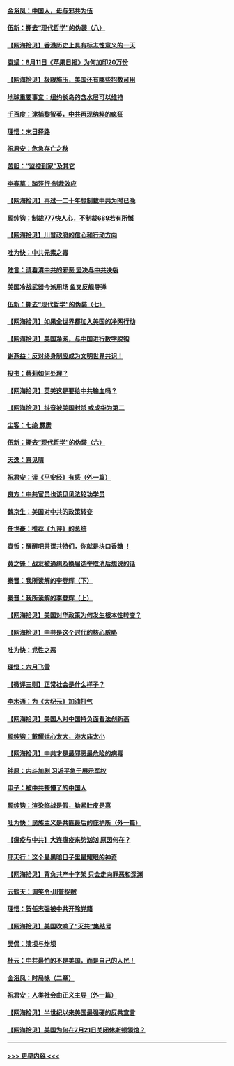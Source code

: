 #### [金浴凤：中国人，毋与邪共为伍](../pages/nsc993/n12324257.md?t=08121251) 
#### [伍新：撕去“现代哲学”的伪装（八）](../pages/nsc993/n12324188.md?t=08121251) 
#### [【网海拾贝】香港历史上具有标志性意义的一天](../pages/nsc993/n12324021.md?t=08121251) 
#### [袁斌：8月11日《苹果日报》为何加印20万份](../pages/nsc993/n12323955.md?t=08121251) 
#### [【网海拾贝】极限施压，美国还有哪些招数可用](../pages/nsc993/n12322512.md?t=08121251) 
#### [地球重要事宜：纽约长岛的含水层可以维持](../pages/nsc993/n12321844.md?t=08121251) 
#### [千百度：逮捕黎智英，中共再现纳粹的疯狂](../pages/nsc993/n12321777.md?t=08121251) 
#### [理悟：末日择路](../pages/nsc993/n12320812.md?t=08121251) 
#### [祝君安：危急存亡之秋](../pages/nsc993/n12320795.md?t=08121251) 
#### [苦胆：“监控到家”及其它](../pages/nsc993/n12320751.md?t=08121251) 
#### [李春草：踏莎行·制裁效应](../pages/nsc993/n12318290.md?t=08121251) 
#### [【网海拾贝】再过一二十年想制裁中共为时已晚](../pages/nsc993/n12318195.md?t=08121251) 
#### [颜纯钩：制裁777快人心，不制裁689若有所憾](../pages/nsc993/n12316912.md?t=08121251) 
#### [【网海拾贝】川普政府的信心和行动方向](../pages/nsc993/n12316673.md?t=08121251) 
#### [吐为快：中共元素之毒](../pages/nsc993/n12316547.md?t=08121251) 
#### [陆言：请看清中共的邪恶 坚决与中共决裂](../pages/nsc993/n12315784.md?t=08121251) 
#### [美国冷战武器今派用场 鱼叉反舰导弹](../pages/nsc993/n12316258.md?t=08121251) 
#### [伍新：撕去“现代哲学”的伪装（七）](../pages/nsc993/n12315846.md?t=08121251) 
#### [【网海拾贝】如果全世界都加入美国的净网行动](../pages/nsc993/n12315588.md?t=08121251) 
#### [【网海拾贝】美国净网，与中国进行数字脱钩](../pages/nsc993/n12312813.md?t=08121251) 
#### [谢燕益：反对终身制应成为文明世界共识！](../pages/nsc993/n12310465.md?t=08121251) 
#### [投书：蔡莉如何处理？](../pages/nsc993/n12310224.md?t=08121251) 
#### [【网海拾贝】英美这是要给中共输血吗？](../pages/nsc993/n12307646.md?t=08121251) 
#### [【网海拾贝】抖音被美国封杀 或成华为第二](../pages/nsc993/n12305277.md?t=08121251) 
#### [尘客：七绝 霹雳](../pages/nsc993/n12304053.md?t=08121251) 
#### [伍新：撕去“现代哲学”的伪装（六）](../pages/nsc993/n12303243.md?t=08121251) 
#### [天逸：喜见晴](../pages/nsc993/n12303226.md?t=08121251) 
#### [祝君安：读《平安经》有感（外一篇）](../pages/nsc993/n12303170.md?t=08121251) 
#### [良方：中共官员也该见见法轮功学员](../pages/nsc993/n12302985.md?t=08121251) 
#### [魏京生：美国对中共的政策转变](../pages/nsc993/n12302929.md?t=08121251) 
#### [任世豪：推荐《九评》的总统](../pages/nsc993/n12302838.md?t=08121251) 
#### [袁哲：醒醒吧共谍共特们，你就是块口香糖 ！](../pages/nsc993/n12302678.md?t=08121251) 
#### [黄之锋：战友被通缉及换届选举取消后想说的话](../pages/nsc993/n12302681.md?t=08121251) 
#### [秦晋：我所读解的李登辉（下）](../pages/nsc993/n12302171.md?t=08121251) 
#### [秦晋：我所读解的李登辉（上）](../pages/nsc993/n12301979.md?t=08121251) 
#### [【网海拾贝】美国对华政策为何发生根本性转变？](../pages/nsc993/n12302091.md?t=08121251) 
#### [【网海拾贝】中共是这个时代的核心威胁](../pages/nsc993/n12300541.md?t=08121251) 
#### [吐为快：党性之恶](../pages/nsc993/n12300263.md?t=08121251) 
#### [理悟：六月飞雪](../pages/nsc993/n12300243.md?t=08121251) 
#### [【微评三则】正常社会是什么样子？](../pages/nsc993/n12300228.md?t=08121251) 
#### [李木通：为《大纪元》加油打气](../pages/nsc993/n12280363.md?t=08121251) 
#### [【网海拾贝】美国人对中国持负面看法创新高](../pages/nsc993/n12298720.md?t=08121251) 
#### [颜纯钩：戴耀廷心太大，港大庙太小](../pages/nsc993/n12297682.md?t=08121251) 
#### [【网海拾贝】中共才是最邪恶最危险的病毒](../pages/nsc993/n12296470.md?t=08121251) 
#### [钟原：内斗加剧 习近平急于展示军权](../pages/nsc993/n12292544.md?t=08121251) 
#### [申子：被中共整懵了的中国人](../pages/nsc993/n12291389.md?t=08121251) 
#### [颜纯钩：渲染临战是假，勒紧肚皮是真](../pages/nsc993/n12290945.md?t=08121251) 
#### [吐为快：民族主义是共匪最后的庇护所（外一篇）](../pages/nsc993/n12290887.md?t=08121251) 
#### [【瘟疫与中共】大连瘟疫来势汹汹 原因何在？](../pages/nsc993/n12287474.md?t=08121251) 
#### [邢天行：这个最黑暗日子里最耀眼的神奇](../pages/nsc993/n12289882.md?t=08121251) 
#### [【网海拾贝】背负共产十字架 只会走向罪恶和深渊](../pages/nsc993/n12288290.md?t=08121251) 
#### [云鹤天：调笑令·川普捉贼](../pages/nsc993/n12285672.md?t=08121251) 
#### [理悟：贺任志强被中共开除党籍](../pages/nsc993/n12285597.md?t=08121251) 
#### [【网海拾贝】美国吹响了“灭共”集结号](../pages/nsc993/n12284522.md?t=08121251) 
#### [吴侃：溃坝与炸坝](../pages/nsc993/n12283593.md?t=08121251) 
#### [杜云：中共最怕的不是美国，而是自己的人民！](../pages/nsc993/n12282935.md?t=08121251) 
#### [金浴凤：时局咏（二章）](../pages/nsc993/n12282923.md?t=08121251) 
#### [祝君安：人类社会由正义主导（外一篇）](../pages/nsc993/n12282809.md?t=08121251) 
#### [【网海拾贝】半世纪以来美国最强硬的反共宣言](../pages/nsc993/n12282656.md?t=08121251) 
#### [【网海拾贝】美国为何在7月21日关闭休斯顿领馆？](../pages/nsc993/n12279731.md?t=08121251) 

----
#### [ >>> 更早内容 <<< ](../indexes/nsc993-earlier.md)
